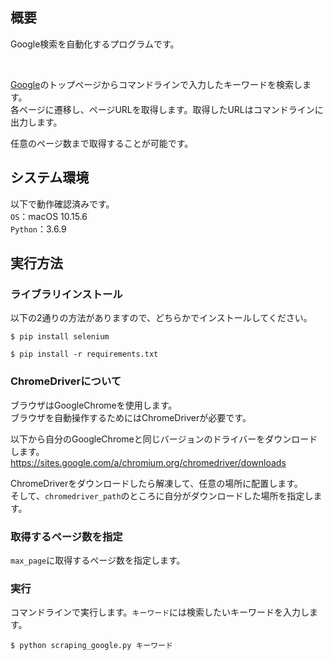 ## 概要
Google検索を自動化するプログラムです。

<br>

[Google](https://www.google.co.jp)のトップページからコマンドラインで入力したキーワードを検索します。  
各ページに遷移し、ページURLを取得します。取得したURLはコマンドラインに出力します。

任意のページ数まで取得することが可能です。



## システム環境
以下で動作確認済みです。  
`OS`：macOS 10.15.6  
`Python`：3.6.9



## 実行方法
### ライブラリインストール
以下の2通りの方法がありますので、どちらかでインストールしてください。
```
$ pip install selenium
```
```
$ pip install -r requirements.txt
```


### ChromeDriverについて
ブラウザはGoogleChromeを使用します。  
ブラウザを自動操作するためにはChromeDriverが必要です。

以下から自分のGoogleChromeと同じバージョンのドライバーをダウンロードします。  
https://sites.google.com/a/chromium.org/chromedriver/downloads

ChromeDriverをダウンロードしたら解凍して、任意の場所に配置します。  
そして、`chromedriver_path`のところに自分がダウンロードした場所を指定します。


### 取得するページ数を指定
`max_page`に取得するページ数を指定します。


### 実行
コマンドラインで実行します。`キーワード`には検索したいキーワードを入力します。
```
$ python scraping_google.py キーワード
```
